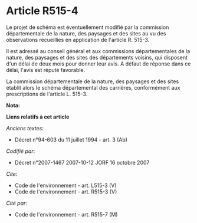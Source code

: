 # Article R515-4

Le projet de schéma est éventuellement modifié par la commission départementale de la nature, des paysages et des sites au vu
des observations recueillies en application de l'article R. 515-3. 

Il est adressé au conseil général et aux commissions départementales de la nature, des paysages et des sites des départements
voisins, qui disposent d'un délai de deux mois pour donner leur avis. A défaut de réponse dans ce délai, l'avis est réputé
favorable. 

La commission départementale de la nature, des paysages et des sites établit alors le schéma départemental des carrières,
conformément aux prescriptions de l'article L. 515-3.

**Nota:**



**Liens relatifs à cet article**

_Anciens textes_:

  - Décret n°94-603 du 11 juillet 1994 - art. 3 (Ab)

_Codifié par_:

  - Décret n°2007-1467 2007-10-12 JORF 16 octobre 2007

_Cite_:

  - Code de l'environnement - art. L515-3 (V)
  - Code de l'environnement - art. R515-3 (V)

_Cité par_:

  - Code de l'environnement - art. R515-7 (M)
